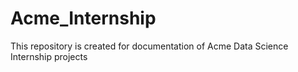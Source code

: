 # Acme_Internship
This repository  is created for documentation of Acme Data Science Internship projects
